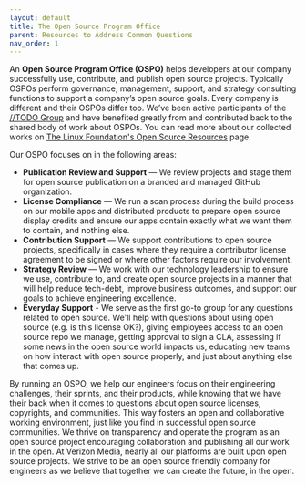 ```yaml
---
layout: default
title: The Open Source Program Office
parent: Resources to Address Common Questions
nav_order: 1
---
```


An **Open Source Program Office (OSPO)** helps developers at our company successfully use, contribute, and publish open source projects. Typically OSPOs perform governance, management, support, and strategy consulting functions to support a company’s open source goals. Every company is different and their OSPOs differ too. We’ve been active participants of the [//TODO Group](https://todogroup.org/) and have benefited greatly from and contributed back to the shared body of work about OSPOs. You can read more about our collected works on [The Linux Foundation's Open Source Resources](https://www.linuxfoundation.org/resources/open-source-guides) page.

Our OSPO focuses on in the following areas:
* **Publication Review and Support** — We review projects and stage them for open source publication on a branded and managed GitHub organization.
* **License Compliance** — We run a scan process during the build process on our mobile apps and distributed products to prepare open source display credits and ensure our apps contain exactly what we want them to contain, and nothing else.
* **Contribution Support** — We support contributions to open source projects, specifically in cases where they require a contributor license agreement to be signed or where other factors require our involvement.
* **Strategy Review** — We work with our technology leadership to ensure we use, contribute to, and create open source projects in a manner that will help reduce tech-debt, improve business outcomes, and support our goals to achieve engineering excellence.
* **Everyday Support** - We serve as the first go-to group for any questions related to open source. We'll help with questions about using open source (e.g. is this license OK?), giving employees access to an open source repo we manage, getting approval to sign a CLA, assessing if some news in the open source world impacts us, educating new teams on how interact with open source properly, and just about anything else that comes up.

By running an OSPO, we help our engineers focus on their engineering challenges, their sprints, and their products, while knowing that we have their back when it comes to questions about open source licenses, copyrights, and communities. This way fosters an open and collaborative working environment, just like you find in successful open source communities. We thrive on transparency and operate the program as an open source project encouraging collaboration and publishing all our work in the open. At Verizon Media, nearly all our platforms are built upon open source projects. We strive to be an open source friendly company for engineers as we believe that together we can create the future, in the open.

